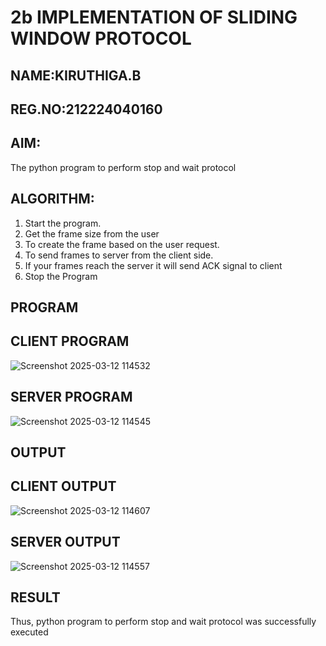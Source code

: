 # 2b IMPLEMENTATION OF SLIDING WINDOW PROTOCOL


## NAME:KIRUTHIGA.B


## REG.NO:212224040160


## AIM:

The python program to perform stop and wait protocol 


## ALGORITHM:
1. Start the program.
2. Get the frame size from the user
3. To create the frame based on the user request.
4. To send frames to server from the client side.
5. If your frames reach the server it will send ACK signal to client
6. Stop the Program
## PROGRAM

## CLIENT PROGRAM


![Screenshot 2025-03-12 114532](https://github.com/user-attachments/assets/5d60eb95-522d-438b-8299-9bc34831e694)



## SERVER PROGRAM


![Screenshot 2025-03-12 114545](https://github.com/user-attachments/assets/066c9649-14ac-4c60-b6d5-0cbe03a889e4)


## OUTPUT



## CLIENT OUTPUT


![Screenshot 2025-03-12 114607](https://github.com/user-attachments/assets/571d54c0-a8b9-4b54-8a0d-a95a64023a37)

## SERVER OUTPUT


![Screenshot 2025-03-12 114557](https://github.com/user-attachments/assets/3f5d0041-fa58-4cea-a51a-4678790ea39c)


## RESULT

Thus, python program to perform stop and wait protocol was successfully executed
